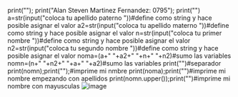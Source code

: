 print(""); print("Alan Steven Martinez Fernandez: 0795"); print("")
a=str(input("coloca tu apellido paterno "))#define como string y hace posible asignar el valor
a2=str(input("coloca tu apellido materno "))#define como string y hace posible asignar el valor
n=str(input("coloca tu primer nombre "))#define como string y hace posible asignar el valor
n2=str(input("coloca tu segundo nombre "))#define como string y hace posible asignar el valor
noma=(a+" "+a2+" "+n+" "+n2)#sumo las variables
nomn=(n+" "+n2+" "+a+" "+a2)#sumo las variables
print("")#separador
print(nomn);print("");#imprime mi nmbre
print(noma);print("")#imprime mi nombre empezando con apellidos
print(nomn.upper());print("")#imprime mi nombre con mayusculas
![image](https://github.com/user-attachments/assets/881b17eb-1cd8-4c4c-bcdb-69683fb4fcf5)
